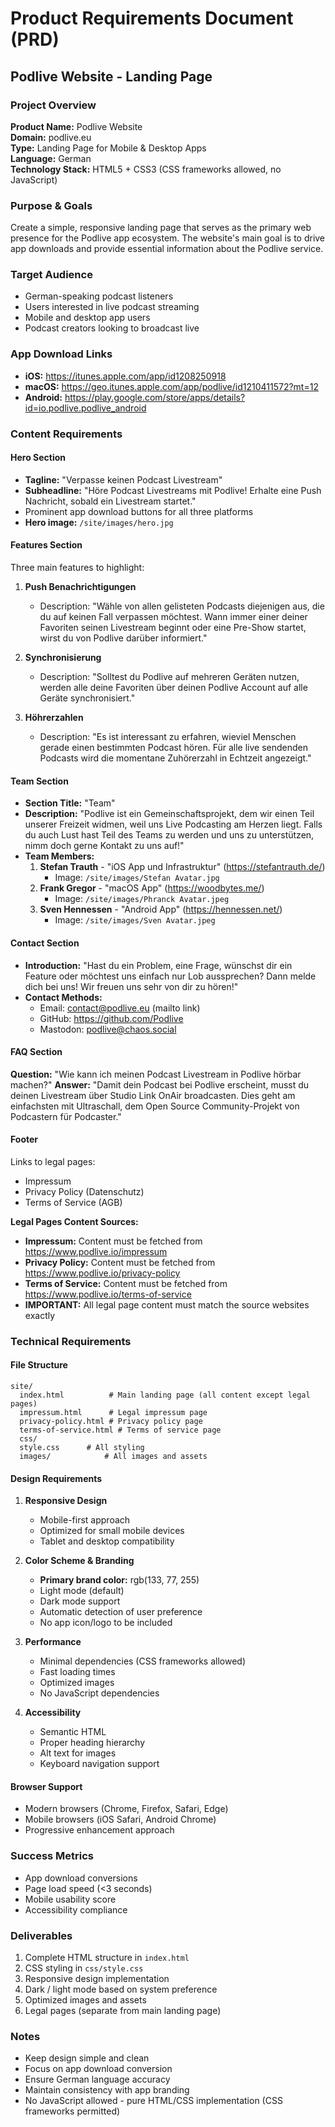 # Product Requirements Document (PRD)
## Podlive Website - Landing Page

### Project Overview
**Product Name:** Podlive Website  
**Domain:** podlive.eu  
**Type:** Landing Page for Mobile & Desktop Apps  
**Language:** German  
**Technology Stack:** HTML5 + CSS3 (CSS frameworks allowed, no JavaScript)

### Purpose & Goals
Create a simple, responsive landing page that serves as the primary web presence for the Podlive app ecosystem. The website's main goal is to drive app downloads and provide essential information about the Podlive service.

### Target Audience
- German-speaking podcast listeners
- Users interested in live podcast streaming
- Mobile and desktop app users
- Podcast creators looking to broadcast live

### App Download Links
- **iOS:** https://itunes.apple.com/app/id1208250918
- **macOS:** https://geo.itunes.apple.com/app/podlive/id1210411572?mt=12
- **Android:** https://play.google.com/store/apps/details?id=io.podlive.podlive_android

### Content Requirements

#### Hero Section
- **Tagline:** "Verpasse keinen Podcast Livestream"
- **Subheadline:** "Höre Podcast Livestreams mit Podlive! Erhalte eine Push Nachricht, sobald ein Livestream startet."
- Prominent app download buttons for all three platforms
- **Hero image:** `/site/images/hero.jpg`

#### Features Section
Three main features to highlight:

1. **Push Benachrichtigungen**
   - Description: "Wähle von allen gelisteten Podcasts diejenigen aus, die du auf keinen Fall verpassen möchtest. Wann immer einer deiner Favoriten seinen Livestream beginnt oder eine Pre-Show startet, wirst du von Podlive darüber informiert."

2. **Synchronisierung**
   - Description: "Solltest du Podlive auf mehreren Geräten nutzen, werden alle deine Favoriten über deinen Podlive Account auf alle Geräte synchronisiert."

3. **Höhrerzahlen**
   - Description: "Es ist interessant zu erfahren, wieviel Menschen gerade einen bestimmten Podcast hören. Für alle live sendenden Podcasts wird die momentane Zuhörerzahl in Echtzeit angezeigt."

#### Team Section
- **Section Title:** "Team"
- **Description:** "Podlive ist ein Gemeinschaftsprojekt, dem wir einen Teil unserer Freizeit widmen, weil uns Live Podcasting am Herzen liegt. Falls du auch Lust hast Teil des Teams zu werden und uns zu unterstützen, nimm doch gerne Kontakt zu uns auf!"
- **Team Members:**
  1. **Stefan Trauth** - "iOS App und Infrastruktur" (https://stefantrauth.de/)
     - Image: `/site/images/Stefan Avatar.jpg`
  2. **Frank Gregor** - "macOS App" (https://woodbytes.me/)
     - Image: `/site/images/Phranck Avatar.jpeg`
  3. **Sven Hennessen** - "Android App" (https://hennessen.net/)
     - Image: `/site/images/Sven Avatar.jpeg`

#### Contact Section
- **Introduction:** "Hast du ein Problem, eine Frage, wünschst dir ein Feature oder möchtest uns einfach nur Lob aussprechen? Dann melde dich bei uns! Wir freuen uns sehr von dir zu hören!"
- **Contact Methods:**
  - Email: contact@podlive.eu (mailto link)
  - GitHub: https://github.com/Podlive
  - Mastodon: podlive@chaos.social

#### FAQ Section
**Question:** "Wie kann ich meinen Podcast Livestream in Podlive hörbar machen?"
**Answer:** "Damit dein Podcast bei Podlive erscheint, musst du deinen Livestream über Studio Link OnAir broadcasten. Dies geht am einfachsten mit Ultraschall, dem Open Source Community-Projekt von Podcastern für Podcaster."

#### Footer
Links to legal pages:
- Impressum
- Privacy Policy (Datenschutz)
- Terms of Service (AGB)

**Legal Pages Content Sources:**
- **Impressum:** Content must be fetched from https://www.podlive.io/impressum
- **Privacy Policy:** Content must be fetched from https://www.podlive.io/privacy-policy
- **Terms of Service:** Content must be fetched from https://www.podlive.io/terms-of-service
- **IMPORTANT:** All legal page content must match the source websites exactly

### Technical Requirements

#### File Structure
```
site/
  index.html          # Main landing page (all content except legal pages)
  impressum.html      # Legal impressum page
  privacy-policy.html # Privacy policy page
  terms-of-service.html # Terms of service page
  css/
  style.css      # All styling
  images/            # All images and assets
```

#### Design Requirements
1. **Responsive Design**
   - Mobile-first approach
   - Optimized for small mobile devices
   - Tablet and desktop compatibility

2. **Color Scheme & Branding**
   - **Primary brand color:** rgb(133, 77, 255)
   - Light mode (default)
   - Dark mode support
   - Automatic detection of user preference
   - No app icon/logo to be included

3. **Performance**
   - Minimal dependencies (CSS frameworks allowed)
   - Fast loading times
   - Optimized images
   - No JavaScript dependencies

4. **Accessibility**
   - Semantic HTML
   - Proper heading hierarchy
   - Alt text for images
   - Keyboard navigation support

#### Browser Support
- Modern browsers (Chrome, Firefox, Safari, Edge)
- Mobile browsers (iOS Safari, Android Chrome)
- Progressive enhancement approach

### Success Metrics
- App download conversions
- Page load speed (<3 seconds)
- Mobile usability score
- Accessibility compliance

### Deliverables
1. Complete HTML structure in `index.html`
2. CSS styling in `css/style.css`
3. Responsive design implementation
4. Dark / light mode based on system preference
5. Optimized images and assets
6. Legal pages (separate from main landing page)

### Notes
- Keep design simple and clean
- Focus on app download conversion
- Ensure German language accuracy
- Maintain consistency with app branding
- No JavaScript allowed - pure HTML/CSS implementation (CSS frameworks permitted)